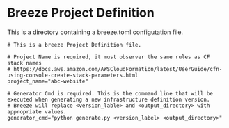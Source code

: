 # Breeze Project Definition



This is a directory containing a breeze.toml configutation file.

    # This is a breeze Project Definition file.

    # Project Name is required, it must observer the same rules as CF stack names
    # https://docs.aws.amazon.com/AWSCloudFormation/latest/UserGuide/cfn-using-console-create-stack-parameters.html
    project_name="abc-website"

    # Generator Cmd is required. This is the command line that will be executed when generating a new infrastructure definition version. 
    # Breeze will replace <version_lable> and <output_directory> with appropriate values.
    generator_cmd="python generate.py <version_label> <output_directory>"


